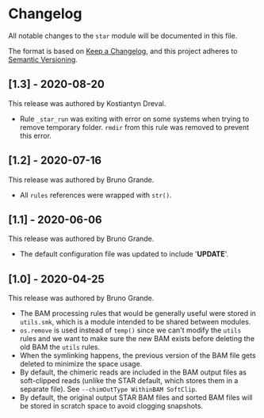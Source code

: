 # Changelog

All notable changes to the `star` module will be documented in this file.

The format is based on [Keep a Changelog](https://keepachangelog.com/en/1.0.0/),
and this project adheres to [Semantic Versioning](https://semver.org/spec/v2.0.0.html).

## [1.3] - 2020-08-20

This release was authored by Kostiantyn Dreval.

- Rule `_star_run` was exiting with error on some systems when trying to remove temporary folder. `rmdir` from this rule was removed to prevent this error. 

## [1.2] - 2020-07-16

This release was authored by Bruno Grande.

- All `rules` references were wrapped with `str()`.

## [1.1] - 2020-06-06

This release was authored by Bruno Grande.

- The default configuration file was updated to include '__UPDATE__'.

## [1.0] - 2020-04-25

This release was authored by Bruno Grande.

- The BAM processing rules that would be generally useful were stored in `utils.smk`, which is a module intended to be shared between modules. 
- `os.remove` is used instead of `temp()` since we can't modify the `utils` rules and we want to make sure the new BAM exists before deleting the old BAM
  the `utils` rules. 
- When the symlinking happens, the previous version of the BAM file gets deleted to minimize the space usage. 
- By default, the chimeric reads are included in the BAM output files as soft-clipped reads (unlike the STAR default, which stores them in a separate file). See `--chimOutType WithinBAM SoftClip`. 
- By default, the original output STAR BAM files and sorted BAM files will be stored in scratch space to avoid clogging snapshots. 
